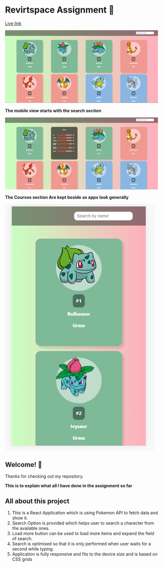# Revirtspace Assignment 🚀

[Live link](https://main--playful-monstera-7f9358.netlify.app/)

![Normal preview](img1.png)

**The mobile view starts with the search section**

![Hover preview](img2.png)

**The Courses section Are kept beside as apps look generally**

![Mobile preview](img3.png)

## Welcome! 👋

Thanks for checking out my repository.

**This is to explain what all I have done in the assignment so far**

## All about this project

1. This is a React Application which is using Pokemon API to fetch data and show it.
2. Search Option is provided which helps user to search a charecter from the available ones.
3. Load more button can be used to load more items and expand the field of search.
4. Search is optimised so that it is only performed when user waits for a second while typing.
5. Application is fully responsive and fits to the device size and is based on CSS grids


